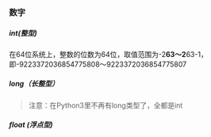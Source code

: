 ### 数字

##### int(整型)

在64位系统上，整数的位数为64位，取值范围为-2**63～2**63-1，即-9223372036854775808～9223372036854775807

##### long（长整型）

> 注意：在Python3里不再有long类型了，全都是int

##### float (浮点型)


